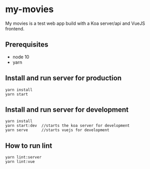 # my-movies
My movies is a test web app build with a Koa server/api and VueJS frontend.

## Prerequisites
* node 10
* yarn

## Install and run server for production
```
yarn install
yarn start
```

## Install and run server for development
```
yarn install
yarn start:dev  //starts the koa server for development
yarn serve      //starts vuejs for development
```

## How to run lint
```
yarn lint:server
yarn lint:vue
```
